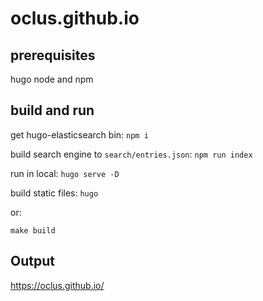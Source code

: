 # oclus.github.io

## prerequisites

hugo
node and npm

## build and run

get hugo-elasticsearch bin: `npm i`

build search engine to `search/entries.json`: `npm run index`

run in local: `hugo serve -D`

build static files: `hugo`

or:

```
make build
```

## Output

https://oclus.github.io/
